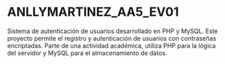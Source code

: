 # ANLLYMARTINEZ_AA5_EV01
Sistema de autenticación de usuarios desarrollado en PHP y MySQL. Este proyecto permite el registro y autenticación de usuarios con contraseñas encriptadas. Parte de una actividad académica, utiliza PHP para la lógica del servidor y MySQL para el almacenamiento de datos.
